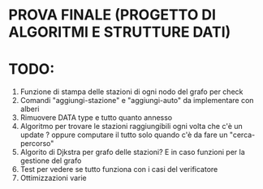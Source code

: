 # PROVA FINALE (PROGETTO DI ALGORITMI E STRUTTURE DATI)

# TODO:

1. Funzione di stampa delle stazioni di ogni nodo del grafo per check
2. Comandi "aggiungi-stazione" e "aggiungi-auto" da implementare con alberi
3. Rimuovere DATA type e tutto quanto annesso
4. Algoritmo per trovare le stazioni raggiungibili ogni volta che c'è un update ?
   oppure computare il tutto solo quando c'è da fare un "cerca-percorso"
5. Algorito di Djkstra per grafo delle stazioni? E in caso funzioni per la gestione del grafo
6. Test per vedere se tutto funziona con i casi del verificatore
7. Ottimizzazioni varie

